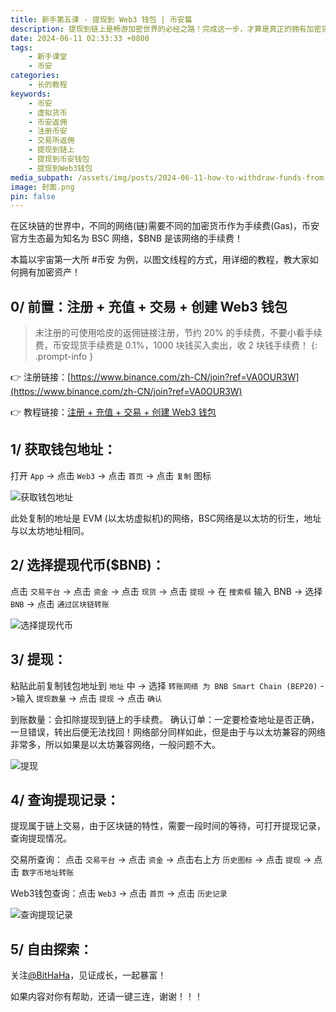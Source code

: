 ```yaml
---
title: 新手第五课 - 提现到 Web3 钱包 | 币安篇
description: 提现到链上是畅游加密世界的必经之路！完成这一步，才算是真正的拥有加密货币！
date: 2024-06-11 02:33:33 +0800
tags:
    - 新手课堂
    - 币安
categories:
    - 长的教程
keywords:
    - 币安
    - 虚拟货币
    - 币安返佣
    - 注册币安
    - 交易所返佣
    - 提现到链上
    - 提现到币安钱包
    - 提现到Web3钱包
media_subpath: /assets/img/posts/2024-06-11-how-to-withdraw-funds-from-binance-to-web3-wallet/
image: 封面.png
pin: false
---
```

在区块链的世界中，不同的网络(链)需要不同的加密货币作为手续费(Gas)，币安官方生态最为知名为 BSC 网络，$BNB 是该网络的手续费！

本篇以宇宙第一大所 #币安 为例，以图文线程的方式，用详细的教程，教大家如何拥有加密资产！

## **0/ 前置：注册 + 充值 + 交易 + 创建 Web3 钱包**

>未注册的可使用哈皮的返佣链接注册，节约 20% 的手续费，不要小看手续费，币安现货手续费是 0.1%，1000 块钱买入卖出，收 2 块钱手续费！
{: .prompt-info }

👉 注册链接：[https://www.binance.com/zh-CN/join?ref=VA0OUR3W](https://www.binance.com/zh-CN/join?ref=VA0OUR3W)

👉 教程链接：[注册 + 充值 + 交易 + 创建 Web3 钱包](https://bithappy.xyz/posts/how-to-create-a-binance-web3-wallet/)

## **1/ 获取钱包地址：**

打开 `App` -> 点击 `Web3` -> 点击 `首页` -> 点击 `复制` 图标

![获取钱包地址](提现到钱包1.png)

此处复制的地址是 EVM (以太坊虚拟机)的网络，BSC网络是以太坊的衍生，地址与以太坊地址相同。

## **2/ 选择提现代币($BNB)：**

点击 `交易平台` -> 点击 `资金` -> 点击 `现货` -> 点击 `提现` -> 在 `搜索框` 输入 BNB -> 选择 `BNB` -> 点击 `通过区块链转账`

![选择提现代币](提现到钱包2.png)

## **3/ 提现：**

粘贴此前复制钱包地址到 `地址` 中 -> 选择 `转账网络 为 BNB Smart Chain (BEP20)` ->输入 `提现数量` -> 点击 `提现` -> 点击 `确认`

到账数量：会扣除提现到链上的手续费。
确认订单：一定要检查地址是否正确，一旦错误，转出后便无法找回！网络部分同样如此，但是由于与以太坊兼容的网络非常多，所以如果是以太坊兼容网络，一般问题不大。

![提现](提现到钱包3.png)

## **4/ 查询提现记录：**

提现属于链上交易，由于区块链的特性，需要一段时间的等待，可打开提现记录，查询提现情况。

交易所查询： 点击 `交易平台` -> 点击 `资金` -> 点击右上方 `历史图标` -> 点击 `提现`  -> 点击 `数字币地址转账`

Web3钱包查询：点击 `Web3` -> 点击 `首页` -> 点击 `历史记录`

![查询提现记录](提现到钱包4.png)

## **5/ 自由探索：**

关注[@BitHaHa](https://x.com/intent/follow?screen_name=BitHaHa)，见证成长，一起暴富！

如果内容对你有帮助，还请一键三连，谢谢！！！
